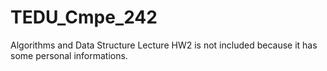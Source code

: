 # TEDU_Cmpe_242
Algorithms and Data Structure Lecture
HW2 is not included because it has some personal informations.
